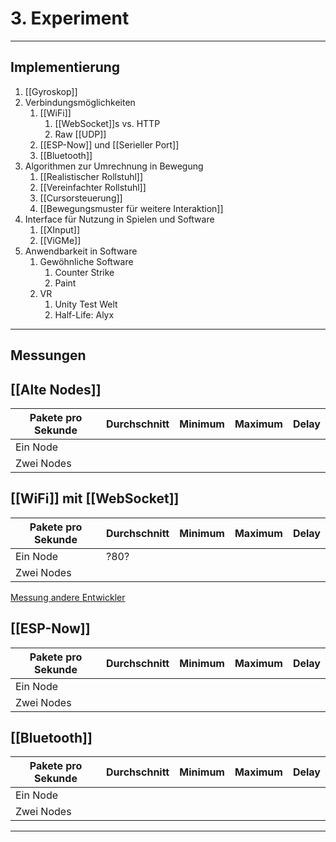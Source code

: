 # 3. Experiment
___

## Implementierung
1. [[Gyroskop]]
2. Verbindungsmöglichkeiten
   1. [[WiFi]]
      1. [[WebSocket]]s vs. HTTP
      2. Raw [[UDP]]
   2. [[ESP-Now]] und [[Serieller Port]]
   3. [[Bluetooth]]
3. Algorithmen zur Umrechnung in Bewegung
	1. [[Realistischer Rollstuhl]]
	2. [[Vereinfachter Rollstuhl]]
	3. [[Cursorsteuerung]]
	4. [[Bewegungsmuster für weitere Interaktion]]
4. Interface für Nutzung in Spielen und Software
	1. [[XInput]]
	2. [[ViGMe]]
5. Anwendbarkeit in Software
	1. Gewöhnliche Software
		1. Counter Strike
		2. Paint
	2. VR
		1. Unity Test Welt
		2. Half-Life: Alyx

___

## Messungen

## [[Alte Nodes]]

| Pakete pro Sekunde | Durchschnitt | Minimum | Maximum | Delay |
| ------------------ | ------------ | ------- | ------- | ----- |
| Ein Node           |              |         |         |       |
| Zwei Nodes         |              |         |         |       |

## [[WiFi]] mit [[WebSocket]]

| Pakete pro Sekunde | Durchschnitt | Minimum | Maximum | Delay |
| ------------------ | ------------ | ------- | ------- | ----- |
| Ein Node           | ?80?         |         |         |       |
| Zwei Nodes         |              |         |         |       |

[Messung andere Entwickler](https://github.com/Links2004/arduinoWebSockets/issues/21)

## [[ESP-Now]]

| Pakete pro Sekunde | Durchschnitt | Minimum | Maximum | Delay |
| ------------------ | ------------ | ------- | ------- | ----- |
| Ein Node           |              |         |         |       |
| Zwei Nodes         |              |         |         |       |


## [[Bluetooth]]

| Pakete pro Sekunde | Durchschnitt | Minimum | Maximum | Delay |
| ------------------ | ------------ | ------- | ------- | ----- |
| Ein Node           |              |         |         |       |
| Zwei Nodes         |              |         |         |       |

___


